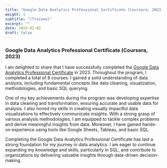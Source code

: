 ```yaml
---
title: "Google Data Analytics Professional Certificate (Coursera, 2023)"
weight: 1
subtitle: "(Trainee)"
excerpt: ""
date: 2023-01-02
draft: false
---
```



### Google Data Analytics Professional Certificate (Coursera, 2023)

I am delighted to share that I have successfully completed the [Google Data Analytics Professional Certificate](https://www.coursera.org/professional-certificates/google-data-analytics) in 2023. Throughout the program, I completed a total of 8 courses. I gained a solid understanding of data analysis, including fundamental concepts like data cleaning, visualization, methodologies, and basic SQL querying.

One of my key achievements during the program was developing expertise in data cleaning and transformation, ensuring accurate and usable data for analysis. I also honed my skills in creating visually impactful data visualizations to effectively communicate insights. With a strong grasp of various analysis methodologies, I am equipped to tackle complex problems and derive meaningful insights from data. Moreover, I have gained hands-on experience using tools like Google Sheets, Tableau, and basic SQL.

Completing the Google Data Analytics Professional Certificate has laid a strong foundation for my journey in data analytics. I am eager to continue expanding my knowledge and skills, particularly in SQL, and contribute to organizations by delivering valuable insights through data-driven decision-making.

